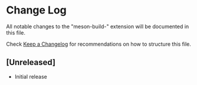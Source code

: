 # Change Log
All notable changes to the "meson-build-" extension will be documented in this file.

Check [Keep a Changelog](http://keepachangelog.com/) for recommendations on how to structure this file.

## [Unreleased]
- Initial release